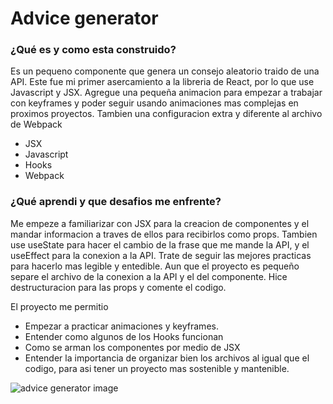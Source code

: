 # Advice generator
### ¿Qué es y como esta construido?
Es un pequeno componente que genera un consejo aleatorio traido de una API.
Este fue mi primer asercamiento a la libreria de React, por lo que use Javascript y JSX.
Agregue una pequeña animacion para empezar a trabajar con keyframes y poder seguir usando animaciones mas
complejas en proximos proyectos.
Tambien una configuracion extra y diferente al archivo de Webpack
- JSX
- Javascript
- Hooks
- Webpack

### ¿Qué aprendi y que desafios me enfrente?
Me empeze a familiarizar con JSX para la creacion de componentes y el mandar informacion
a traves de ellos para recibirlos como props. Tambien use useState para hacer el cambio
de la frase que me mande la API, y el useEffect para la conexion a la API.
Trate de seguir las mejores practicas para hacerlo mas legible y entedible. Aun que el proyecto
es pequeño separe el archivo de la conexion a la API y el del componente. Hice destructuracion para las props
y comente el codigo.

El proyecto me permitio
- Empezar a practicar animaciones y keyframes.
- Entender como algunos de los Hooks funcionan
- Como se arman los componentes por medio de JSX
- Entender la importancia de organizar bien los archivos al igual que el 
  codigo, para asi tener un proyecto mas sostenible y mantenible.

![advice generator image](https://res.cloudinary.com/dwdz4mn27/image/upload/v1682658682/AdivcePortfolio_klngff.png)

